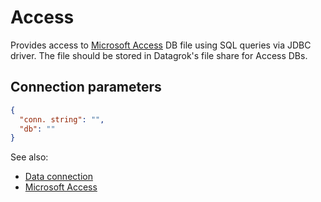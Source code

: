 <!-- TITLE: Access -->
<!-- SUBTITLE: -->

# Access

Provides access to [Microsoft Access](https://en.wikipedia.org/wiki/Microsoft_Access)
DB file using SQL queries via JDBC driver. The file should be stored in Datagrok's file share for Access DBs.

## Connection parameters

```json
{
  "conn. string": "",
  "db": ""
}
```

See also:

* [Data connection](../data-connection.md)
* [Microsoft Access](https://en.wikipedia.org/wiki/Microsoft_Access)
 